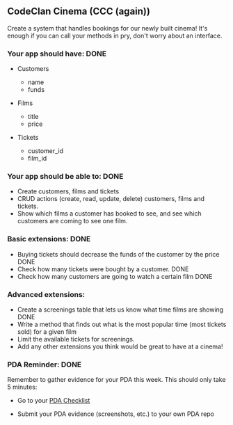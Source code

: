 ## CodeClan Cinema (CCC (again))

Create a system that handles bookings for our newly built cinema!
It's enough if you can call your methods in pry, don't worry about an interface.

### Your app should have: DONE
  - Customers
    - name
    - funds

  - Films
    - title
    - price

  - Tickets
    - customer_id
    - film_id

### Your app should be able to: DONE
  - Create customers, films and tickets
  - CRUD actions (create, read, update, delete) customers, films and tickets.
  - Show which films a customer has booked to see, and see which customers are coming to see one film.

### Basic extensions: DONE
  - Buying tickets should decrease the funds of the customer by the price DONE
  - Check how many tickets were bought by a customer. DONE
  - Check how many customers are going to watch a certain film DONE

### Advanced extensions:
  - Create a screenings table that lets us know what time films are showing DONE
  - Write a method that finds out what is the most popular time (most tickets sold) for a given film
  - Limit the available tickets for screenings.
  - Add any other extensions you think would be great to have at a cinema!

### PDA Reminder: DONE

Remember to gather evidence for your PDA this week. This should only take 5 minutes:

- Go to your [PDA Checklist](https://github.com/codeclan/pda/blob/master/Student%20Checklist/Student%20Checklist.pdf)

- Submit your PDA evidence (screenshots, etc.) to your own PDA repo
